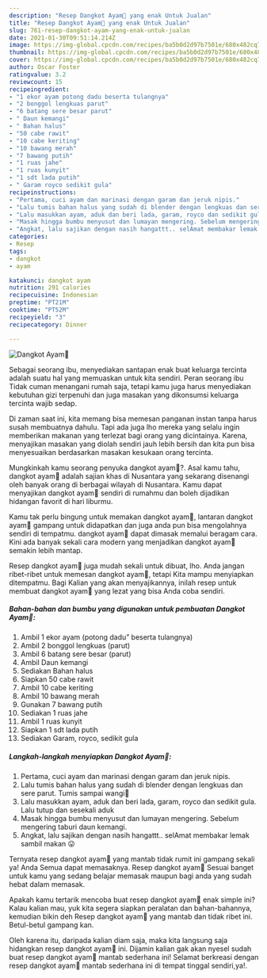 ```yaml
---
description: "Resep Dangkot Ayam🐔 yang enak Untuk Jualan"
title: "Resep Dangkot Ayam🐔 yang enak Untuk Jualan"
slug: 761-resep-dangkot-ayam-yang-enak-untuk-jualan
date: 2021-01-30T09:51:14.214Z
image: https://img-global.cpcdn.com/recipes/ba5b0d2d97b7501e/680x482cq70/dangkot-ayam🐔-foto-resep-utama.jpg
thumbnail: https://img-global.cpcdn.com/recipes/ba5b0d2d97b7501e/680x482cq70/dangkot-ayam🐔-foto-resep-utama.jpg
cover: https://img-global.cpcdn.com/recipes/ba5b0d2d97b7501e/680x482cq70/dangkot-ayam🐔-foto-resep-utama.jpg
author: Oscar Foster
ratingvalue: 3.2
reviewcount: 15
recipeingredient:
- "1 ekor ayam potong dadu beserta tulangnya"
- "2 bonggol lengkuas parut"
- "6 batang sere besar parut"
- " Daun kemangi"
- " Bahan halus"
- "50 cabe rawit"
- "10 cabe keriting"
- "10 bawang merah"
- "7 bawang putih"
- "1 ruas jahe"
- "1 ruas kunyit"
- "1 sdt lada putih"
- " Garam royco sedikit gula"
recipeinstructions:
- "Pertama, cuci ayam dan marinasi dengan garam dan jeruk nipis."
- "Lalu tumis bahan halus yang sudah di blender dengan lengkuas dan sere parut. Tumis sampai wangi🌸"
- "Lalu masukkan ayam, aduk dan beri lada, garam, royco dan sedikit gula. Lalu tutup dan sesekali aduk"
- "Masak hingga bumbu menyusut dan lumayan mengering. Sebelum mengering taburi daun kemangi."
- "Angkat, lalu sajikan dengan nasih hangattt.. selAmat membakar lemak sambil makan 😛"
categories:
- Resep
tags:
- dangkot
- ayam

katakunci: dangkot ayam 
nutrition: 291 calories
recipecuisine: Indonesian
preptime: "PT21M"
cooktime: "PT52M"
recipeyield: "3"
recipecategory: Dinner

---
```



![Dangkot Ayam🐔](https://img-global.cpcdn.com/recipes/ba5b0d2d97b7501e/680x482cq70/dangkot-ayam🐔-foto-resep-utama.jpg)

Sebagai seorang ibu, menyediakan santapan enak buat keluarga tercinta adalah suatu hal yang memuaskan untuk kita sendiri. Peran seorang ibu Tidak cuman menangani rumah saja, tetapi kamu juga harus menyediakan kebutuhan gizi terpenuhi dan juga masakan yang dikonsumsi keluarga tercinta wajib sedap.

Di zaman  saat ini, kita memang bisa memesan panganan instan tanpa harus susah membuatnya dahulu. Tapi ada juga lho mereka yang selalu ingin memberikan makanan yang terlezat bagi orang yang dicintainya. Karena, menyajikan masakan yang diolah sendiri jauh lebih bersih dan kita pun bisa menyesuaikan berdasarkan masakan kesukaan orang tercinta. 



Mungkinkah kamu seorang penyuka dangkot ayam🐔?. Asal kamu tahu, dangkot ayam🐔 adalah sajian khas di Nusantara yang sekarang disenangi oleh banyak orang di berbagai wilayah di Nusantara. Kamu dapat menyajikan dangkot ayam🐔 sendiri di rumahmu dan boleh dijadikan hidangan favorit di hari liburmu.

Kamu tak perlu bingung untuk memakan dangkot ayam🐔, lantaran dangkot ayam🐔 gampang untuk didapatkan dan juga anda pun bisa mengolahnya sendiri di tempatmu. dangkot ayam🐔 dapat dimasak memalui beragam cara. Kini ada banyak sekali cara modern yang menjadikan dangkot ayam🐔 semakin lebih mantap.

Resep dangkot ayam🐔 juga mudah sekali untuk dibuat, lho. Anda jangan ribet-ribet untuk memesan dangkot ayam🐔, tetapi Kita mampu menyiapkan ditempatmu. Bagi Kalian yang akan menyajikannya, inilah resep untuk membuat dangkot ayam🐔 yang lezat yang bisa Anda coba sendiri.

<!--inarticleads1-->

##### Bahan-bahan dan bumbu yang digunakan untuk pembuatan Dangkot Ayam🐔:

1. Ambil 1 ekor ayam (potong dadu” beserta tulangnya)
1. Ambil 2 bonggol lengkuas (parut)
1. Ambil 6 batang sere besar (parut)
1. Ambil  Daun kemangi
1. Sediakan  Bahan halus
1. Siapkan 50 cabe rawit
1. Ambil 10 cabe keriting
1. Ambil 10 bawang merah
1. Gunakan 7 bawang putih
1. Sediakan 1 ruas jahe
1. Ambil 1 ruas kunyit
1. Siapkan 1 sdt lada putih
1. Sediakan  Garam, royco, sedikit gula




<!--inarticleads2-->

##### Langkah-langkah menyiapkan Dangkot Ayam🐔:

1. Pertama, cuci ayam dan marinasi dengan garam dan jeruk nipis.
1. Lalu tumis bahan halus yang sudah di blender dengan lengkuas dan sere parut. Tumis sampai wangi🌸
1. Lalu masukkan ayam, aduk dan beri lada, garam, royco dan sedikit gula. Lalu tutup dan sesekali aduk
1. Masak hingga bumbu menyusut dan lumayan mengering. Sebelum mengering taburi daun kemangi.
1. Angkat, lalu sajikan dengan nasih hangattt.. selAmat membakar lemak sambil makan 😛




Ternyata resep dangkot ayam🐔 yang mantab tidak rumit ini gampang sekali ya! Anda Semua dapat memasaknya. Resep dangkot ayam🐔 Sesuai banget untuk kamu yang sedang belajar memasak maupun bagi anda yang sudah hebat dalam memasak.

Apakah kamu tertarik mencoba buat resep dangkot ayam🐔 enak simple ini? Kalau kalian mau, yuk kita segera siapkan peralatan dan bahan-bahannya, kemudian bikin deh Resep dangkot ayam🐔 yang mantab dan tidak ribet ini. Betul-betul gampang kan. 

Oleh karena itu, daripada kalian diam saja, maka kita langsung saja hidangkan resep dangkot ayam🐔 ini. Dijamin kalian gak akan nyesel sudah buat resep dangkot ayam🐔 mantab sederhana ini! Selamat berkreasi dengan resep dangkot ayam🐔 mantab sederhana ini di tempat tinggal sendiri,ya!.

